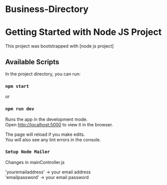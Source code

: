 # Business-Directory
# Getting Started with Node JS Project

This project was bootstrapped with [node js project]

## Available Scripts

In the project directory, you can run:

### `npm start`
or
### `npm run dev`

Runs the app in the development mode.\
Open [http://localhost:5000](http://localhost:5000) to view it in the browser.

The page will reload if you make edits.\
You will also see any lint errors in the console.

### `Setup Node Mailer`

Changes in mainController.js

'youremailaddress'   -> your email address \
'emailpassword'  ->  your email  password

